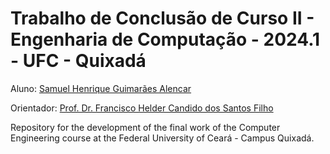 # Trabalho de Conclusão de Curso II - Engenharia de Computação - 2024.1 - UFC - Quixadá

Aluno: [Samuel Henrique Guimarães Alencar](https://www.linkedin.com/in/samuelhenrique15/)

Orientador: [Prof. Dr. Francisco Helder Candido dos Santos Filho](http://lattes.cnpq.br/3907714219783757)

Repository for the development of the final work of the Computer Engineering course at the Federal University of Ceará - Campus Quixadá.

